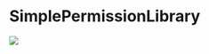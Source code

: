# SimplePermissionLibrary

[![](https://jitpack.io/v/mehrozafzal/SimplePermissionLibrary.svg)](https://jitpack.io/#mehrozafzal/SimplePermissionLibrary)
